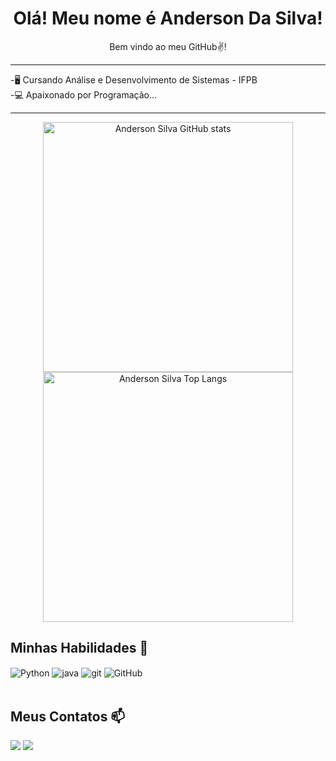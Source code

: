 <div align="center">
<h1> Olá! Meu nome é Anderson Da Silva! </h1>
 Bem vindo ao meu GitHub✌️!
</div>
<hr>
<p>-🖥️ Cursando Análise e Desenvolvimento de Sistemas - IFPB <br>
-💻 Apaixonado por Programação...
</p>
<hr>

<div align="center">
  <img src="https://github-readme-stats.vercel.app/api?username=dogbardoDev&show_icons=true&theme=radical" alt="Anderson Silva GitHub stats" width="400">
  <img src="https://github-readme-stats.vercel.app/api/top-langs/?username=dogbardoDev&theme=radical" alt="Anderson Silva Top Langs" width="400">
</div>


## Minhas Habilidades 💾

<div style="display: inline_block">
  <img align="center" alt="Python" src="https://img.shields.io/badge/Python-14354C?style=for-the-badge&logo=python&logoColor=white)" />
  <img align="center" alt="java" src="https://img.shields.io/badge/Java-ED8B00?style=for-the-badge&logo=openjdk&logoColor=white)" />
  <img align="center" alt="git" src="https://img.shields.io/badge/GIT-E44C30?style=for-the-badge&logo=git&logoColor=white" />
  <img align="center" alt="GitHub" src="https://img.shields.io/badge/GitHub-FCC624?style=for-the-badge&logo=github&logoColor=black" />
</div><br/>


## Meus Contatos 📫
<a href = "mailto:anderson.ss1090@gmail.com"><img loading="lazy" src="https://img.shields.io/badge/Gmail-D14836?style=for-the-badge&logo=gmail&logoColor=white" target="_blank"></a>
<a href="https://instagram.com/anderson.ss.dog" target="_blank"><img loading="lazy" src="https://img.shields.io/badge/-Instagram-%23E4405F?style=for-the-badge&logo=instagram&logoColor=white" target="_blank"></a>
